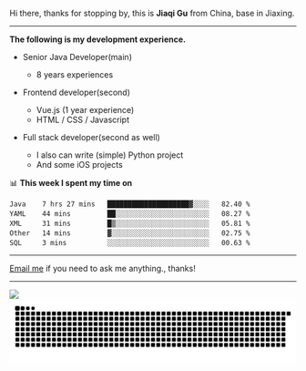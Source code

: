 Hi there, thanks for stopping by, this is **Jiaqi Gu** from China, base in Jiaxing.

---

**The following is my development experience.**

- Senior Java Developer(main)
  - 8 years experiences

- Frontend developer(second)
  - Vue.js (1 year experience)
  - HTML / CSS / Javascript
  
- Full stack developer(second as well)
  - I also can write (simple) Python project
  - And some iOS projects

📊 **This week I spent my time on**
<!--START_SECTION:waka-->

```txt
Java    7 hrs 27 mins   ████████████████████▓░░░░   82.40 %
YAML    44 mins         ██░░░░░░░░░░░░░░░░░░░░░░░   08.27 %
XML     31 mins         █▒░░░░░░░░░░░░░░░░░░░░░░░   05.81 %
Other   14 mins         ▓░░░░░░░░░░░░░░░░░░░░░░░░   02.75 %
SQL     3 mins          ░░░░░░░░░░░░░░░░░░░░░░░░░   00.63 %
```

<!--END_SECTION:waka-->

---

[Email me](mailto:htk2klwgr@mozmail.com?subject=Hiring_from_GitHub) if you need to ask me anything., thanks!

---

![]( https://visitor-badge.glitch.me/badge?page_id=githubgujiaqi)
![]( https://github.com/droid-Q/droid-Q/raw/output/github-contribution-grid-snake.svg#gh-dark-mode-only)
